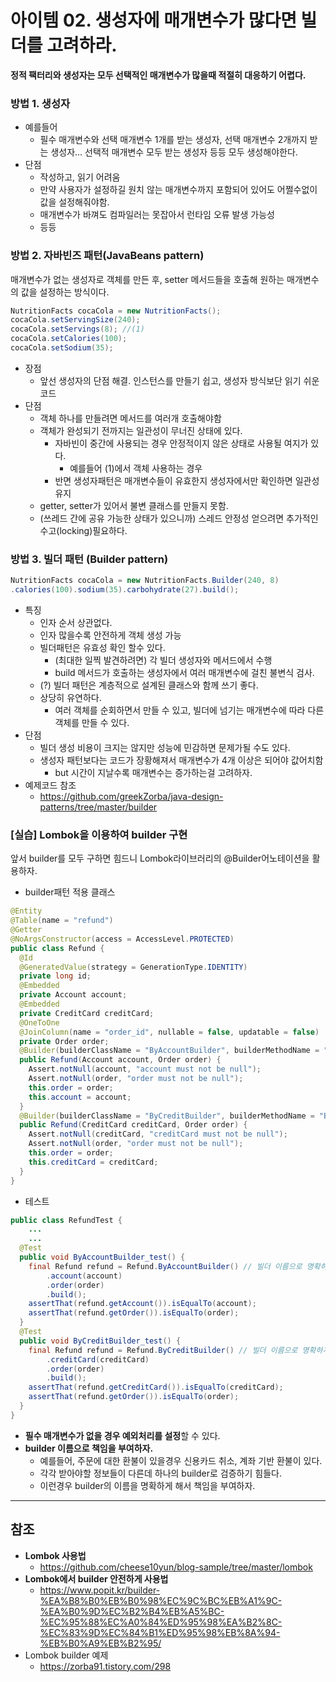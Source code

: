 # 아이템 02. 생성자에 매개변수가 많다면 빌더를 고려하라.

**정적 팩터리와 생성자는 모두 선택적인 매개변수가 많을때 적절히 대응하기 어렵다.**

### 방법 1. 생성자

* 예를들어
    * 필수 매개변수와 선택 매개변수 1개를 받는 생성자, 선택 매개변수 2개까지 받는 생성자... 선택적 매개변수 모두 받는 생성자 등등 모두 생성해야한다.
* 단점
    * 작성하고, 읽기 어려움
    * 만약 사용자가 설정하길 원치 않는 매개변수까지 포함되어 있어도 어쩔수없이 값을 설정해줘야함.
    * 매개변수가 바껴도 컴파일러는 못잡아서 런타임 오류 발생 가능성
    * 등등

### 방법 2. 자바빈즈 패턴(JavaBeans pattern)

매개변수가 없는 생성자로 객체를 만든 후, setter 메서드들을 호출해 원하는 매개변수의 값을 설정하는 방식이다.

```java
NutritionFacts cocaCola = new NutritionFacts();
cocaCola.setServingSize(240);
cocaCola.setServings(8); //(1)
cocaCola.setCalories(100);
cocaCola.setSodium(35);
```

* 장점
    * 앞선 생성자의 단점 해결. 인스턴스를 만들기 쉽고, 생성자 방식보단 읽기 쉬운 코드
* 단점
    * 객체 하나를 만들려면 메서드를 여러개 호출해야함
    * 객체가 완성되기 전까지는 일관성이 무너진 상태에 있다.
        * 자바빈이 중간에 사용되는 경우 안정적이지 않은 상태로 사용될 여지가 있다.
            * 예를들어 (1)에서 객체 사용하는 경우
        * 반면 생성자패턴은 매개변수들이 유효한지 생성자에서만 확인하면 일관성 유지
    * getter, setter가 있어서 불변 클래스를 만들지 못함.
    * (쓰레드 간에 공유 가능한 상태가 있으니까) 스레드 안정성 얻으려면 추가적인 수고(locking)필요하다.

### 방법 3. 빌더 패턴 (Builder pattern)

```java
NutritionFacts cocaCola = new NutritionFacts.Builder(240, 8)
.calories(100).sodium(35).carbohydrate(27).build();
```

* 특징
    * 인자 순서 상관없다.
    * 인자 많을수록 안전하게 객체 생성 가능
    * 빌더패턴은 유효성 확인 할수 있다.
        * (최대한 일찍 발견하려면) 각 빌더 생성자와 메서드에서 수행
        * build 메서드가 호출하는 생성자에서 여러 매개변수에 걸친 불변식 검사.
    * (?) 빌더 패턴은 계층적으로 설계된 클래스와 함께 쓰기 좋다.
    * 상당히 유연하다.
        * 여러 객체를 순회하면서 만들 수 있고, 빌더에 넘기는 매개변수에 따라 다른 객체를 만들 수 있다.
* 단점
    * 빌더 생성 비용이 크지는 않지만 성능에 민감하면 문제가될 수도 있다.
    * 생성자 패턴보다는 코드가 장황해져서 매개변수가 4개 이상은 되어야 값어치함
        * but 시간이 지날수록 매개변수는 증가하는걸 고려하자.
* 예제코드 참조
    * https://github.com/greekZorba/java-design-patterns/tree/master/builder

### \[실습] Lombok을 이용하여 builder 구현

앞서 builder를 모두 구하면 힘드니 Lombok라이브러리의 @Builder어노테이션을 활용하자.

* builder패턴 적용 클래스

```java
@Entity
@Table(name = "refund")
@Getter
@NoArgsConstructor(access = AccessLevel.PROTECTED)
public class Refund {
  @Id
  @GeneratedValue(strategy = GenerationType.IDENTITY)
  private long id;
  @Embedded
  private Account account;
  @Embedded
  private CreditCard creditCard;
  @OneToOne
  @JoinColumn(name = "order_id", nullable = false, updatable = false)
  private Order order;
  @Builder(builderClassName = "ByAccountBuilder", builderMethodName = "ByAccountBuilder") // 계좌 번호 기반 환불, Builder 이름을 부여해서 그에 따른 책임 부여, 그에 따른 필수 인자값 명확
  public Refund(Account account, Order order) {
    Assert.notNull(account, "account must not be null");
    Assert.notNull(order, "order must not be null");
    this.order = order;
    this.account = account;
  }
  @Builder(builderClassName = "ByCreditBuilder", builderMethodName = "ByCreditBuilder")  // 신용 카드 기반 환불, Builder 이름을 부여해서 그에 따른 책임 부여, 그에 따른 필수 인자값 명확
  public Refund(CreditCard creditCard, Order order) {
    Assert.notNull(creditCard, "creditCard must not be null");
    Assert.notNull(order, "order must not be null");
    this.order = order;
    this.creditCard = creditCard;
  }
}
```

* 테스트

```java
public class RefundTest {
    ...
    ...
  @Test
  public void ByAccountBuilder_test() {
    final Refund refund = Refund.ByAccountBuilder() // 빌더 이름으로 명확하게 그 의도를 드러 내고 있습니다.
        .account(account)
        .order(order)
        .build();
    assertThat(refund.getAccount()).isEqualTo(account);
    assertThat(refund.getOrder()).isEqualTo(order);
  }
  @Test
  public void ByCreditBuilder_test() {
    final Refund refund = Refund.ByCreditBuilder() // 빌더 이름으로 명확하게 그 의도를 드러 내고 있습니다.
        .creditCard(creditCard)
        .order(order)
        .build();
    assertThat(refund.getCreditCard()).isEqualTo(creditCard);
    assertThat(refund.getOrder()).isEqualTo(order);
  }
}
```

* **필수 매개변수가 없을 경우 예외처리를 설정**할 수 있다.
* **builder 이름으로 책임을 부여하자.**
    * 예를들어, 주문에 대한 환불이 있을경우 신용카드 취소, 계좌 기반 환불이 있다.
    * 각각 받아야할 정보들이 다른데 하나의 builder로 검증하기 힘들다.
    * 이런경우 builder의 이름을 명확하게 해서 책임을 부여하자.

***

## 참조

* **Lombok 사용법**
    * https://github.com/cheese10yun/blog-sample/tree/master/lombok
* **Lombok에서 builder 안전하게 사용법**
    * https://www.popit.kr/builder-%EA%B8%B0%EB%B0%98%EC%9C%BC%EB%A1%9C-%EA%B0%9D%EC%B2%B4%EB%A5%BC-%EC%95%88%EC%A0%84%ED%95%98%EA%B2%8C-%EC%83%9D%EC%84%B1%ED%95%98%EB%8A%94-%EB%B0%A9%EB%B2%95/
* Lombok builder 예제
    * https://zorba91.tistory.com/298
